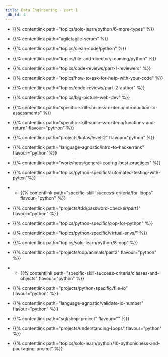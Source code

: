```yaml
---
title: Data Engineering - part 1
_db_id: 4
---
```


- {{% contentlink path="topics/solo-learn/python/6-more-types" %}}
- {{% contentlink path="agile/agile-scrum" %}}
- {{% contentlink path="topics/clean-code/python" %}}
- {{% contentlink path="topics/file-and-directory-naming/python" %}}
- {{% contentlink path="topics/code-reviews/part-1-reviewers" %}}
- {{% contentlink path="topics/how-to-ask-for-help-with-your-code" %}}
- {{% contentlink path="topics/code-reviews/part-2-author" %}}
- {{% contentlink path="topics/big-picture-web-dev" %}}
- {{% contentlink path="specific-skill-success-criteria/introduction-to-assessments" %}}
- {{% contentlink path="specific-skill-success-criteria/functions-and-return" flavour="python" %}}
- {{% contentlink path="projects/katas/level-2" flavour="python" %}}
- {{% contentlink path="language-agnostic/intro-to-hackerrank" flavour="python"%}}
- {{% contentlink path="workshops/general-coding-best-practices" %}}
- {{% contentlink path="topics/python-specific/automated-testing-with-pytest"%}}
- - {{% contentlink path="specific-skill-success-criteria/for-loops" flavour="python" %}}
- {{% contentlink path="projects/tdd/password-checker/part1" flavour="python" %}}
- {{% contentlink path="topics/python-specific/oop-for-python" %}}
- {{% contentlink path="topics/python-specific/virtual-envs/" %}}
- {{% contentlink path="topics/solo-learn/python/8-oop" %}}
- {{% contentlink path="projects/oop/animals/part2" flavour="python" %}}
- - {{% contentlink path="specific-skill-success-criteria/classes-and-objects" flavour="python" %}}

- {{% contentlink path="projects/python-specific/file-io" flavour="python" %}}
- {{% contentlink path="language-agnostic/validate-id-number" flavour="python" %}}
- {{% contentlink path="sql/shop-project" flavour="" %}}
- {{% contentlink path="projects/understanding-loops" flavour="python" %}}
- {{% contentlink path="topics/solo-learn/python/10-pythonicness-and-packaging-project" %}}
